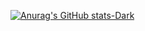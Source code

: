 [![Anurag's GitHub stats-Dark](https://github-readme-stats.vercel.app/api?username=RacoonWD&show_icons=true&theme=dark#gh-dark-mode-only)](https://github.com/anuraghazra/github-readme-stats#gh-dark-mode-only)

